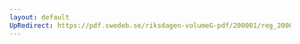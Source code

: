 ```yaml
---
layout: default
UpRedirect: https://pdf.swedeb.se/riksdagen-volumeG-pdf/200001/reg_200001/reg_200001_0554.pdf
---
```

